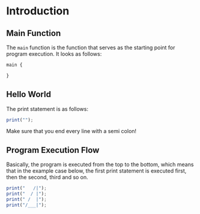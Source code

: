 # Introduction #

## Main Function ##
The `main` function is the function that serves as the starting point for program execution. It looks as follows:

```javascript
main {

}
```

## Hello World ##
The print statement is as follows:

```javascript
print("");
```

Make sure that you end every line with a semi colon!

## Program Execution Flow ##
Basically, the program is executed from the top to the bottom, which means that in the example case below, the first print statement is executed first, then the second, third and so on.

```javascript
print("   /|");  
print("  / |");  
print(" /  |");  
print("/___|");
```
 
